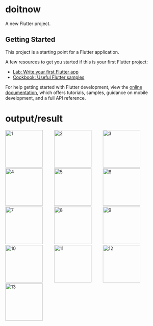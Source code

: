 # doitnow

A new Flutter project.

## Getting Started

This project is a starting point for a Flutter application.

A few resources to get you started if this is your first Flutter project:

- [Lab: Write your first Flutter app](https://docs.flutter.dev/get-started/codelab)
- [Cookbook: Useful Flutter samples](https://docs.flutter.dev/cookbook)

For help getting started with Flutter development, view the
[online documentation](https://docs.flutter.dev/), which offers tutorials,
samples, guidance on mobile development, and a full API reference.
# output/result
<img width="117" alt="1" src="https://user-images.githubusercontent.com/125723825/232849336-8e49ddbb-f295-44ce-a135-01c316cd77e0.jpg">   &emsp;&emsp;   <img width="117" alt="2" src="https://user-images.githubusercontent.com/125723825/232849500-bf03a01e-7a60-4784-8da8-434f31ef0351.jpg">   &emsp;&emsp;   <img width="117" alt="3" src="https://user-images.githubusercontent.com/125723825/232849758-0bba2e20-48ea-4995-a6ed-76e05e568304.jpg">   &emsp;&emsp;  <img width="117" alt="4" src="https://user-images.githubusercontent.com/125723825/232849903-3f59de87-e135-4d1c-b5d0-a8b0b47858b3.jpg">  &emsp;&emsp;  <img width="117" alt="5" src="https://user-images.githubusercontent.com/125723825/232850093-f2a3d8eb-1a25-4300-9980-e8bdcc6e8b6a.jpg">  &emsp;&emsp;   <img width="117" alt="6" src="https://user-images.githubusercontent.com/125723825/232850295-dadc6b9b-066a-46da-884c-548bb3582ac5.jpg">  &emsp;&emsp;   <img width="117" alt="7" src="https://user-images.githubusercontent.com/125723825/232850458-c7ffeb2b-2ee5-4aa9-8ab1-dc46aafcf58c.jpg">  &emsp;&emsp;  <img width="117" alt="8" src="https://user-images.githubusercontent.com/125723825/232850982-5f7069e8-9fb7-4b34-a4ad-a2d54da97565.jpg">  &emsp;&emsp;  <img width="117" alt="9" src="https://user-images.githubusercontent.com/125723825/232851144-e6cf52e0-9dba-4d55-8019-ff4720556e6a.jpg">  &emsp;&emsp;  <img width="117" alt="10" src="https://user-images.githubusercontent.com/125723825/232851333-12fb3ed5-fc06-40bd-8165-1b1806fecfc8.jpg">  &emsp;&emsp;  <img width="117" alt="11" src="https://user-images.githubusercontent.com/125723825/232851481-8593b710-3baf-4476-bfe9-ce24dff4971e.jpg">  &emsp;&emsp;  <img width="117" alt="12" src="https://user-images.githubusercontent.com/125723825/232851623-056f3711-6f5f-4866-acad-e1153425aad9.jpg">    <img width="117" alt="13" src="https://user- images.githubusercontent.com/125723825/232851809-1b105741-3e34-4104-8c91-9d393cf8060a.jpg"> 
